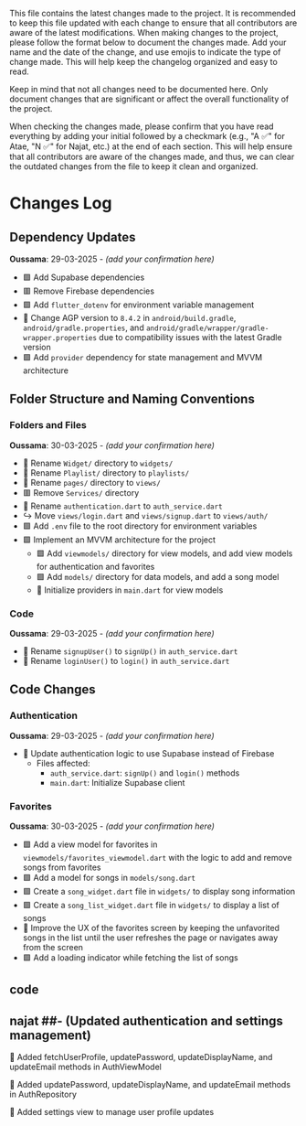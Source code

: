 This file contains the latest changes made to the project. It is recommended to keep this file updated with each change to ensure that all contributors are aware of the latest modifications. When making changes to the project, please follow the format below to document the changes made. Add your name and the date of the change, and use emojis to indicate the type of change made. This will help keep the changelog organized and easy to read.

Keep in mind that not all changes need to be documented here. Only document changes that are significant or affect the overall functionality of the project.

When checking the changes made, please confirm that you have read everything by adding your initial followed by a checkmark (e.g., "A ✅" for Atae, "N ✅" for Najat, etc.) at the end of each section. This will help ensure that all contributors are aware of the changes made, and thus, we can clear the outdated changes from the file to keep it clean and organized.

# Changes Log

## Dependency Updates
**Oussama**: 29-03-2025 - _(add your confirmation here)_
- 🟩 Add Supabase dependencies
- 🟥 Remove Firebase dependencies
- 🟩 Add `flutter_dotenv` for environment variable management
- 🔷 Change AGP version to `8.4.2` in `android/build.gradle`, `android/gradle.properties`, and `android/gradle/wrapper/gradle-wrapper.properties` due to compatibility issues with the latest Gradle version
- 🟩 Add `provider` dependency for state management and MVVM architecture

## Folder Structure and Naming Conventions
### Folders and Files
**Oussama**: 30-03-2025 - _(add your confirmation here)_
- 🔄 Rename `Widget/` directory to `widgets/`
- 🔄 Rename `Playlist/` directory to `playlists/`
- 🔄 Rename `pages/` directory to `views/`
- 🟥 Remove `Services/` directory
- 🔄 Rename `authentication.dart` to `auth_service.dart`
- ↪️ Move `views/login.dart` and `views/signup.dart` to `views/auth/`
- 🟩 Add `.env` file to the root directory for environment variables
- 🟩 Implement an MVVM architecture for the project
	+ 🟩 Add `viewmodels/` directory for view models, and add view models for authentication and favorites
	+ 🟩 Add `models/` directory for data models, and add a song model
	+ 🔷 Initialize providers in `main.dart` for view models
		
### Code
**Oussama**: 29-03-2025 - _(add your confirmation here)_
- 🔄 Rename `signupUser()` to `signUp()` in `auth_service.dart`
- 🔄 Rename `loginUser()` to `login()` in `auth_service.dart`

## Code Changes
### Authentication
**Oussama**: 29-03-2025 - _(add your confirmation here)_
- 🔷 Update authentication logic to use Supabase instead of Firebase
	+ Files affected:
		- `auth_service.dart`: `signUp()` and `login()` methods
		- `main.dart`: Initialize Supabase client

### Favorites
**Oussama**: 30-03-2025 - _(add your confirmation here)_
- 🟩 Add a view model for favorites in `viewmodels/favorites_viewmodel.dart` with the logic to add and remove songs from favorites
- 🟩 Add a model for songs in `models/song.dart`
- 🟩 Create a `song_widget.dart` file in `widgets/` to display song information
- 🟩 Create a `song_list_widget.dart` file in `widgets/` to display a list of songs
- 🔷 Improve the UX of the favorites screen by keeping the unfavorited songs in the list until the user refreshes the page or navigates away from the screen
- 🟩 Add a loading indicator while fetching the list of songs





## code

	
## najat ##- (Updated authentication and settings management)

🔷 Added fetchUserProfile, updatePassword, updateDisplayName, and updateEmail methods in AuthViewModel

🔷 Added updatePassword, updateDisplayName, and updateEmail methods in AuthRepository

🔷 Added settings view to manage user profile updates

